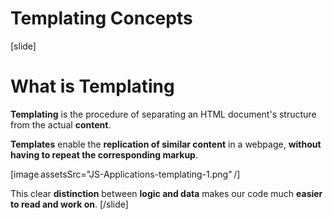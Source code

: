 # Templating Concepts

[slide]
# What is Templating

**Templating** is the procedure of separating an HTML document's structure from the actual **content**.

**Templates** enable the **replication of similar content** in a webpage, **without having to repeat the corresponding markup**.

[image assetsSrc="JS-Applications-templating-1.png" /]

This clear **distinction** between **logic and data** makes our code much **easier to read and work on**.
[/slide]
